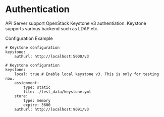# Authentication

API Server support OpenStack Keystone v3 authentiation.
Keystone supports various backend such as LDAP etc.

Configuration Example

```
# Keystone configuration
keystone:
    authurl: http://localhost:5000/v3
```

```
# Keystone configuration
keystone:
    local: true # Enable local keystone v3. This is only for testing now.
    assignment:
        type: static
        file: ./test_data/keystone.yml
    store:
        type: memory
        expire: 3600
    authurl: http://localhost:9091/v3
```